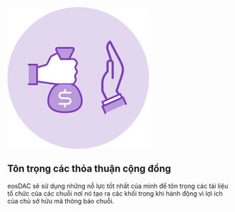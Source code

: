 ![Anti Fraud](/assets/vision-core-principles/anti-fraud-icon160x160.svg)

Tôn trọng các thỏa thuận cộng đồng
---

eosDAC sẽ sử dụng những nỗ lực tốt nhất của mình để tôn trọng các tài liệu tổ chức của các chuỗi nơi nó tạo ra các khối trong khi hành động vì lợi ích của chủ sở hữu mã thông báo chuỗi.
